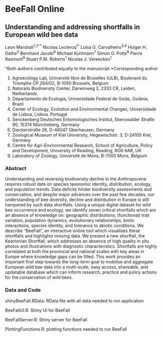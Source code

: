 # BeeFall Online 
## Understanding and addressing shortfalls in European wild bee data

Leon Marshall<sup>1,2^*</sup>
Nicolas Leclercq<sup>1^</sup>
Luísa G. Carvalheiro<sup>3,4</sup>
Holger H. Dathe<sup>5</sup>
Bernhard Jacobi<sup>6</sup>
Michael Kuhlmann<sup>7</sup>
Simon G. Potts<sup>8</sup>
Pierre Rasmont<sup>9</sup>
Stuart P.M. Roberts<sup>1</sup>
Nicolas J. Vereecken<sup>1</sup>

^Both authors contributed equally to the manuscript
*Corresponding author

1. Agroecology Lab, Université libre de Bruxelles (ULB), Boulevard du Triomphe CP 264/02, B-1050 Brussels, Belgium
2. Naturalis Biodiversity Center, Darwinweg 2, 2333 CR, Leiden, Netherlands.
3. Departamento de Ecologia, Universidade Federal de Goiás, Goiânia, Brazil
4. Center of Ecology, Evolution and Environmental Changes, Universidade de Lisboa, Lisboa, Portugal
5. Senckenberg Deutsches Entomologisches Institut, Eberswalder Straße 90, 15374 Müncheberg, Germany
6. Dieckerstraße 26, D-46047 Oberhausen, Germany
7. Zoological Museum of Kiel University, Hegewischstr. 3, D-24105 Kiel, Germany
8. Centre for Agri-Environmental Research, School of Agriculture, Policy and Development, University of Reading, Reading, RG6 6AR, UK
9. Laboratory of Zoology, Université de Mons, B-7000 Mons, Belgium


### Abstract
Understanding and reversing biodiversity decline in the Anthropocene requires robust data on species taxonomic identity, distribution, ecology, and population trends. Data deficits hinder biodiversity assessments and conservation, and despite major advances over the past few decades, our understanding of bee diversity, decline and distribution in Europe is still hampered by such data shortfalls. Using a unique digital dataset for wild bee occurrence and ecology, we identify seven critical shortfalls which are an absence of knowledge on: geographic distributions, (functional) trait variation, population dynamics, evolutionary relationships, biotic interactions, species identity, and tolerance to abiotic conditions. We describe “BeeFall”, an interactive online tool which visualises these shortfalls and highlights missing data. We present a new shortfall, the Keartonian Shortfall, which addresses an absence of high quality in situ photos and illustrations with diagnostic characteristics. Shortfalls are highly correlated at both the provincial and national scales with key areas in Europe where knowledge gaps can be filled. This work provides an important first step towards the long-term goal to mobilise and aggregate European wild bee data into a multi-scale, easy access, shareable, and updatable database which can inform research, practice and policy actions for the conservation of wild bees. 

### Data and Code
shinyBeeFall.RData: RData file with all data needed to run application

BeeFallUI.R: Shiny UI for BeeFall

BeeFallServer.R: Shiny server for BeeFall

PlottingFunctions.R: plotting functions needed to run BeeFall

